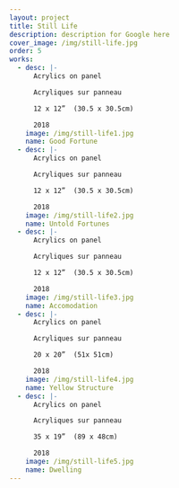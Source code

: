 ```yaml
---
layout: project
title: Still Life
description: description for Google here
cover_image: /img/still-life.jpg
order: 5
works:
  - desc: |-
      Acrylics on panel

      Acryliques sur panneau

      12 x 12”  (30.5 x 30.5cm)

      2018
    image: /img/still-life1.jpg
    name: Good Fortune
  - desc: |-
      Acrylics on panel

      Acryliques sur panneau

      12 x 12”  (30.5 x 30.5cm)

      2018
    image: /img/still-life2.jpg
    name: Untold Fortunes
  - desc: |-
      Acrylics on panel

      Acryliques sur panneau

      12 x 12”  (30.5 x 30.5cm)

      2018
    image: /img/still-life3.jpg
    name: Accomodation
  - desc: |-
      Acrylics on panel

      Acryliques sur panneau

      20 x 20”  (51x 51cm)

      2018
    image: /img/still-life4.jpg
    name: Yellow Structure
  - desc: |-
      Acrylics on panel

      Acryliques sur panneau

      35 x 19”  (89 x 48cm)

      2018
    image: /img/still-life5.jpg
    name: Dwelling
---
```

